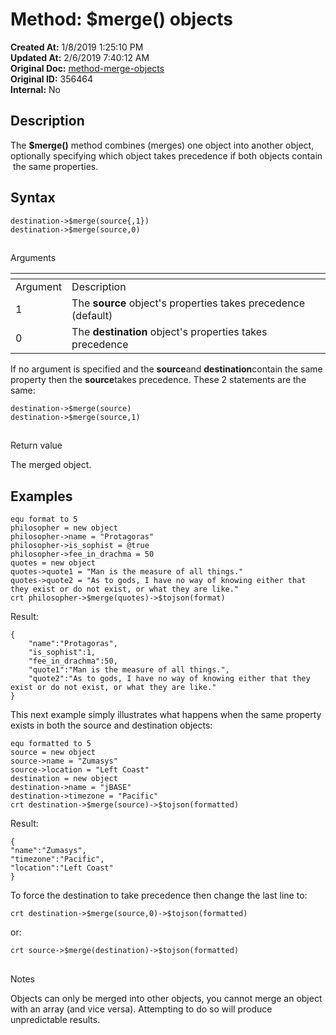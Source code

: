 # Method: $merge() objects

**Created At:** 1/8/2019 1:25:10 PM  
**Updated At:** 2/6/2019 7:40:12 AM  
**Original Doc:** [method-merge-objects](https://docs.jbase.com/42948-dynamic-objects/method-merge-objects)  
**Original ID:** 356464  
**Internal:** No  


## Description

The **$merge()** method combines (merges) one object into another object, optionally specifying which object takes precedence if both objects contain  the same properties.

## Syntax

```
destination->$merge(source{,1})
destination->$merge(source,0)
```

## 
Arguments


| <!----> | <!----> |
| --- | --- |
| Argument<br> | Description<br> |
| 1<br> | The **source** object's properties takes precedence (default)<br> |
| 0<br> | The **destination** object's properties takes precedence<br> |


If no argument is specified and the **source**and **destination**contain the same property then the **source**takes precedence. These 2 statements are the same:

```
destination->$merge(source)
destination->$merge(source,1)
```

## 
Return value

The merged object.

## Examples

```
equ format to 5
philosopher = new object
philosopher->name = "Protagoras"
philosopher->is_sophist = @true
philosopher->fee_in_drachma = 50
quotes = new object
quotes->quote1 = "Man is the measure of all things."
quotes->quote2 = "As to gods, I have no way of knowing either that they exist or do not exist, or what they are like."
crt philosopher->$merge(quotes)->$tojson(format)
```

Result:

```
{
    "name":"Protagoras",
    "is_sophist":1,
    "fee_in_drachma":50,
    "quote1":"Man is the measure of all things.",
    "quote2":"As to gods, I have no way of knowing either that they exist or do not exist, or what they are like."
}
```

This next example simply illustrates what happens when the same property exists in both the source and destination objects:

```
equ formatted to 5
source = new object
source->name = "Zumasys"
source->location = "Left Coast"
destination = new object
destination->name = "jBASE"
destination->timezone = "Pacific"
crt destination->$merge(source)->$tojson(formatted)
```

Result:

```
{
"name":"Zumasys",
"timezone":"Pacific",
"location":"Left Coast"
}
```

To force the destination to take precedence then change the last line to:

```
crt destination->$merge(source,0)->$tojson(formatted)
```

or:

```
crt source->$merge(destination)->$tojson(formatted)
```

## 
Notes

Objects can only be merged into other objects, you cannot merge an object with an array (and vice versa). Attempting to do so will produce unpredictable results.
